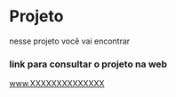 # Projeto
nesse projeto você vai encontrar

### link para consultar o projeto na web
www.XXXXXXXXXXXXXX